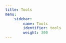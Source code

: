 ```yaml
---
title: Tools
menu:
    sidebar:
        name: Tools
        identifier: tools
        weight: 300
---
```


